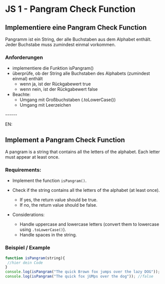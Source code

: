 # JS 1 - Pangram Check Function
## Implementiere eine Pangram Check Function  

Pangramm ist ein String, der alle Buchstaben aus dem Alphabet enthält. Jeder Buchstabe muss zumindest einmal vorkommen.  

### Anforderungen  
- implementiere die Funktion isPangram()
- überprüfe, ob der String alle Buchstaben des Alphabets (zumindest einmal) enthält
    - wenn ja, ist der Rückgabewert true
    - wenn nein, ist der Rückgabewert false  
- Beachte:
    - Umgang mit Großbuchstaben (.toLowerCase())
    - Umgang mit Leerzeichen  

------  

EN:  

## Implement a Pangram Check Function  

A pangram is a string that contains all the letters of the alphabet. Each letter must appear at least once.  

### Requirements:  

- Implement the function `isPangram()`.  

- Check if the string contains all the letters of the alphabet (at least once).  
    - If yes, the return value should be true.  
    - If no, the return value should be false.  

- Considerations:  
    - Handle uppercase and lowercase letters (convert them to lowercase using `.toLowerCase()`).
    - Handle spaces in the string.

### Beispiel / Example

```javascript
function isPangram(string){                                                                                  
 //hier dein Code                                                                                            
}                                                                                                                                              
console.log(isPangram("The quick Brown fox jumps over the lazy DOG")); // true   
console.log(isPangram("The quick fox jUMps over the dog")); //false      
```
